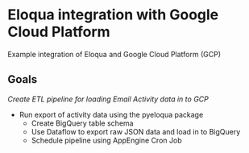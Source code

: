 # Eloqua integration with Google Cloud Platform
Example integration of Eloqua and Google Cloud Platform (GCP)

## Goals

*Create ETL pipeline for loading Email Activity data in to GCP*
- Run export of activity data using the pyeloqua package
  + Create BigQuery table schema
  + Use Dataflow to export raw JSON data and load in to BigQuery
  + Schedule pipeline using AppEngine Cron Job 
